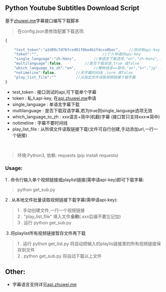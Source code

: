 ## Python Youtube Subtitles Download Script

基于[zhuwei.me](https://api.zhuwei.me)字幕接口编写下载脚本<br>

>在config.json里修改配置下载选项:<br>
```javascript
{
	
	"test_token":"a2d09c7d76fced01f8be4b1f4cce8bec",  	//测试用api-key
	"token":"", 				       		//个人申请的api-key
	"single_language":"zh-Hans",		//单语言下载选项,"en","zh-Hans",...
	"multilanguage":false,			//是否下载双语,true 或false
	"which_language_to_zh":"en",		//哪种语言=>简中,"en","kr","jp"...
	"notimeline":false,			//无字幕时间线 ,ture 或false
	"play_list_file":""			//从指定文件读取视频链接下载字幕
}
```
* test_token : 接口测试的api,可下载单个字幕
* token : 私人api-key, 在[api.zhuwei.me](https://api.zhuwei.me)申请
* single_language : 单语言字幕下载
* multilanguage : 是否下载双语字幕,若为true则single_language选项无效
* which_language_to_zh : xxx语言+简中(机翻)字幕 (接口暂只支持xxx=>简中)
* notimeline : 字幕不要时间线
* play_list_file : 从所填文件读取链接下载(文件可自行创建,手动添加url,一行一个链接)
<br>

> 环境:Python3, 依赖: requests (pip install requests)

### Usage:
1 . 命令行输入单个视频链接或playlist链接(需申请api-key)即可下载字幕:

> python get_sub.py

2 . 从本地文件批量读取视频链接下载字幕(需申请api-key):
>1 . 手动创建文件,一行一个视频链接<br>
>2 . "play_list_file" 填入文件**全称**(.xxx后缀不要忘记加)<br>3 . 运行 python get_sub.py

３.将playlist所有视频链接暂存文件再下载
>1 . 运行 python get_list.py 将自动把输入的playlis链接里的所有视频链接保存到文件<br> 2 . python get_sub.py 将自动下载以上文件
## Other:

* 字幕语言支持详见[api.zhuwei.me](https://api.zhuwei.me)